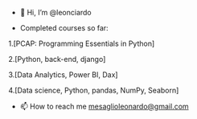 - 👋 Hi, I’m @leonciardo

- Completed courses so far:
 
1.[PCAP: Programming Essentials in Python]

2.[Python, back-end, django]

3.[Data Analytics, Power BI, Dax]

4.[Data science, Python, pandas, NumPy, Seaborn]



- 📫 How to reach me mesaglioleonardo@gmail.com

<!---
leonciardo/leonciardo is a ✨ special ✨ repository because its `README.md` (this file) appears on your GitHub profile.
You can click the Preview link to take a look at your changes.
--->
